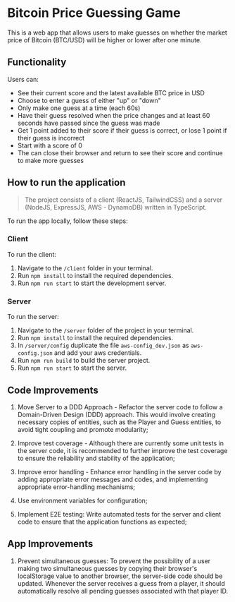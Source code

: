 # Bitcoin Price Guessing Game
This is a web app that allows users to make guesses on whether the market price of Bitcoin (BTC/USD) will be higher or lower after one minute.

## Functionality
Users can:

* See their current score and the latest available BTC price in USD
* Choose to enter a guess of either "up" or "down"
* Only make one guess at a time (each 60s)
* Have their guess resolved when the price changes and at least 60 seconds have passed since the guess was made
* Get 1 point added to their score if their guess is correct, or lose 1 point if their guess is incorrect
* Start with a score of 0
* The can close their browser and return to see their score and continue to make more guesses

## How to run the application
> The project consists of a client (ReactJS, TailwindCSS) and a server (NodeJS, ExpressJS, AWS - DynamoDB) written in TypeScript.

To run the app locally, follow these steps:

### Client
To run the client:

1. Navigate to the `/client` folder in your terminal.
2. Run `npm install` to install the required dependencies.
3. Run `npm run start` to start the development server.


### Server
To run the server:

1. Navigate to the `/server` folder of the project in your terminal.
2. Run `npm install` to install the required dependencies.
3. In `/server/config` duplicate the file `aws-config_dev.json` as `aws-config.json` and add your aws credentials.
4. Run `npm run build` to build the server project.
5. Run `npm run start` to start the server.


## Code Improvements

1. Move Server to a DDD Approach - Refactor the server code to follow a Domain-Driven Design (DDD) approach. This would involve creating necessary copies of entities, such as the Player and Guess entities, to avoid tight coupling and promote modularity;


2. Improve test coverage - Although there are currently some unit tests in the server code, it is recommended to further improve the test coverage to ensure the reliability and stability of the application;

3. Improve error handling - Enhance error handling in the server code by adding appropriate error messages and codes, and implementing appropriate error-handling mechanisms;

4. Use environment variables for configuration;

5. Implement E2E testing: Write automated tests for the server and client code to ensure that the application functions as expected;

## App Improvements

1. Prevent simultaneous guesses: To prevent the possibility of a user making two simultaneous guesses by copying their browser's localStorage value to another browser, the server-side code should be updated. Whenever the server receives a guess from a player, it should automatically resolve all pending guesses associated with that player ID.